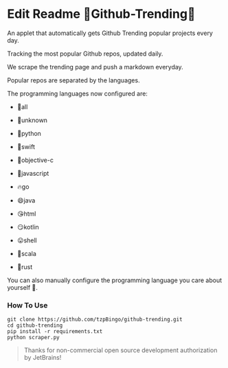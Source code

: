 Edit Readme
🧐Github-Trending🧐
===============

An applet that automatically gets Github Trending popular projects every day.

Tracking the most popular Github repos, updated daily.

We scrape the trending page and push a markdown everyday.

Popular repos are separated by the languages.

The programming languages now configured are:

- 🤖all

- 🤖unknown

- 🎄python

- 🍎swift

- 🍎objective-c

- 🍇javascript

- 🔥go

- 😄java

- 😘html

- 😏kotlin

- 😛shell

- 🐇scala

- 🐇rust

  

You can also manually configure the programming language you care about yourself 🤪.

### How To Use

```
git clone https://github.com/tzpBingo/github-trending.git
cd github-trending
pip install -r requirements.txt
python scraper.py
```

> Thanks for non-commercial open source development authorization by JetBrains!
